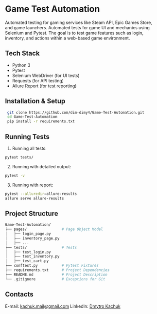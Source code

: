 # Game Test Automation
Automated testing for gaming services like Steam API, Epic Games Store, and game launchers.
Automated tests for game UI and mechanics using Selenium and Pytest. The goal is to test game features such as login, inventory, and actions within a web-based game environment.

## Tech Stack
- Python 3
- Pytest
- Selenium WebDriver (for UI tests)
- Requests (for API testing)
- Allure Report (for test reporting)

## Installation & Setup
  ```sh
   git clone https://github.com/dim-dimy4/Game-Test-Automation.git
   cd Game-Test-Automation
   pip install -r requirements.txt
   ```
## Running Tests
   1. Running all tests:
```sh
pytest tests/
```
   2. Running with detailed output:
```sh
pytest -v
```
   3. Running with report:
 ```sh     
 pytest --alluredir=allure-results
 allure serve allure-results
```
## Project Structure
```bash
Game-Test-Automation/
├── pages/                # Page Object Model
│   ├── login_page.py
│   ├── inventory_page.py
│   ├── ...
├── tests/                # Tests
│   ├── test_login.py
│   ├── test_inventory.py
│   ├── test_cart.py
├── conftest.py           # Pytest Fixtures
├── requirements.txt      # Project Dependencies
├── README.md             # Project Description
└── .gitignore            # Exceptions for Git
```
## Contacts
E-mail: kachuk.mail@gmail.com
LinkedIn: [Dmytro Kachuk](https://www.linkedin.com/in/dmytro-kachuk-289628206/)  






